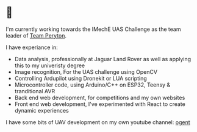 # 👋

I'm currently working towards the IMechE UAS Challenge as the team leader of [Team Peryton](https://team-peryton.github.io).

I have experiance in:
- Data analysis, professionally at Jaguar Land Rover as well as applying this to my univeristy degree
- Image recognition, For the UAS challenge using OpenCV
- Controlling Ardupilot using Dronekit or LUA scripting
- Microcontroller code, using Arduino/C++ on ESP32, Teensy & tranditional AVR
- Back end web development, for competitions and my own websites
- Front end web development, I've experimented with React to create dynamic experiences

I have some bits of UAV development on my own youtube channel: [ogent](https://www.youtube.com/channel/UCZr66PF8qm9jqRmPN1NgplA)
